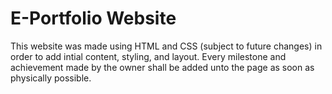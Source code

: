 # E-Portfolio Website

This website was made using HTML and CSS (subject to future changes) in order to add intial content, styling, and layout.
Every milestone and achievement made by the owner shall be added unto the page as soon as physically possible.
